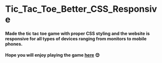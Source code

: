 # Tic_Tac_Toe_Better_CSS_Responsive
#### Made the tic tac toe game with proper CSS styling and the website is responsive for all types of devices ranging from monitors to mobile phones.
#### Hope you will enjoy playing the game [here](https://subhajit100.github.io/Tic_Tac_Toe_Better_CSS_Responsive/) :blush:
